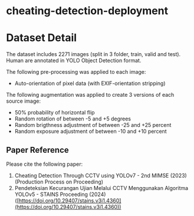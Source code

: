 # cheating-detection-deployment

Dataset Detail
==============

The dataset includes 2271 images (split in 3 folder, train, valid and test).
Human are annotated in YOLO Object Detection format.

The following pre-processing was applied to each image:

* Auto-orientation of pixel data (with EXIF-orientation stripping)

The following augmentation was applied to create 3 versions of each source image:

* 50% probability of horizontal flip
* Random rotation of between -5 and +5 degrees
* Random brigthness adjustment of between -25 and +25 percent
* Random exposure adjustment of between -10 and +10 percent

## Paper Reference

Please cite the following paper:
1. Cheating Detection Through CCTV using YOLOv7 - 2nd MIMSE (2023)
   (Production Process on Proceeding)
2. Pendeteksian Kecurangan Ujian Melalui CCTV Menggunakan Algoritma YOLOv5 - STAINS Proceeding (2024)
   ([https://doi.org/10.29407/stains.v3i1.4360](https://doi.org/10.29407/stains.v3i1.4360))
